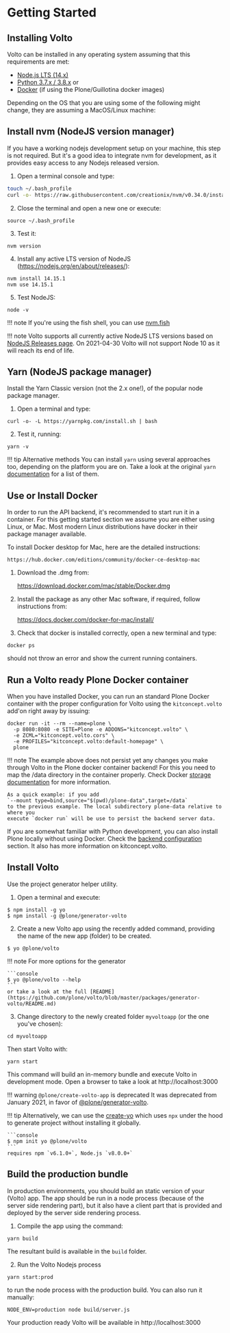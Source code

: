 # Getting Started

## Installing Volto

Volto can be installed in any operating system assuming that this requirements
are met:

- [Node.js LTS (14.x)](https://nodejs.org/)
- [Python 3.7.x / 3.8.x](https://python.org/) or
- [Docker](https://www.docker.com/get-started) (if using the Plone/Guillotina
  docker images)

Depending on the OS that you are using some of the following might change, they
are assuming a MacOS/Linux machine:

## Install nvm (NodeJS version manager)

If you have a working nodejs development setup on your machine, this step is
not required. But it's a good idea to integrate nvm for development, as it
provides easy access to any Nodejs released version.

1. Open a terminal console and type:

```bash
touch ~/.bash_profile
curl -o- https://raw.githubusercontent.com/creationix/nvm/v0.34.0/install.sh | bash
```

2. Close the terminal and open a new one or execute:

```
source ~/.bash_profile
```

3. Test it:

```
nvm version
```

4. Install any active LTS version of NodeJS (https://nodejs.org/en/about/releases/):

```
nvm install 14.15.1
nvm use 14.15.1
```

5. Test NodeJS:

```
node -v
```

!!! note
If you're using the fish shell, you can use [nvm.fish](https://github.com/jorgebucaran/nvm.fish)

!!! note
Volto supports all currently active NodeJS LTS versions based on [NodeJS
Releases page](https://nodejs.org/en/about/releases/). On 2021-04-30 Volto
will not support Node 10 as it will reach its end of life.

## Yarn (NodeJS package manager)

Install the Yarn Classic version (not the 2.x one!), of the popular node package manager.

1. Open a terminal and type:

```
curl -o- -L https://yarnpkg.com/install.sh | bash
```

2. Test it, running:

```
yarn -v
```

!!! tip Alternative methods
You can install `yarn` using several approaches too, depending on the
platform you are on. Take a look at the original `yarn`
[documentation](https://classic.yarnpkg.com/lang/en/) for a list of them.

## Use or Install Docker

In order to run the API backend, it's recommended to start run it in a container.
For this getting started section we assume you are either using Linux, or Mac. Most
modern Linux distributions have docker in their package manager available.

To install Docker desktop for Mac, here are the detailed instructions:

    https://hub.docker.com/editions/community/docker-ce-desktop-mac

1. Download the .dmg from:

   https://download.docker.com/mac/stable/Docker.dmg

2. Install the package as any other Mac software, if required, follow
   instructions from:

   https://docs.docker.com/docker-for-mac/install/

3. Check that docker is installed correctly, open a new terminal and type:

```shell
docker ps
```

should not throw an error and show the current running containers.

## Run a Volto ready Plone Docker container

When you have installed Docker, you can run an standard Plone Docker container with the proper configuration for Volto using the `kitconcept.volto` add'on right away by issuing:

```shell
docker run -it --rm --name=plone \
  -p 8080:8080 -e SITE=Plone -e ADDONS="kitconcept.volto" \
  -e ZCML="kitconcept.volto.cors" \
  -e PROFILES="kitconcept.volto:default-homepage" \
  plone
```

!!! note
The example above does not persist yet any changes you make through Volto in
the Plone docker container backend! For this you need to map the /data directory
in the container properly. Check Docker
[storage documentation](https://docs.docker.com/storage/) for more information.

    As a quick example: if you add
    `--mount type=bind,source="$(pwd)/plone-data",target=/data`
    to the previous example. The local subdirectory plone-data relative to where you
    execute `docker run` will be use to persist the backend server data.

If you are somewhat familiar with Python development, you can also install Plone locally
without using Docker. Check the [backend configuration](../configuration/backend.md) section.
It also has more information on kitconcept.volto.

## Install Volto

Use the project generator helper utility.

1. Open a terminal and execute:

```
$ npm install -g yo
$ npm install -g @plone/generator-volto
```

2. Create a new Volto app using the recently added command, providing the name of the new app (folder) to be created.

```
$ yo @plone/volto
```

!!! note
For more options for the generator

    ```console
    $ yo @plone/volto --help
    ```
    or take a look at the full [README](https://github.com/plone/volto/blob/master/packages/generator-volto/README.md)

3. Change directory to the newly created folder `myvoltoapp` (or the one you've chosen):

```
cd myvoltoapp
```

Then start Volto with:

```
yarn start
```

This command will build an in-memory bundle and execute Volto in development mode. Open a browser to
take a look at http://localhost:3000

!!! warning `@plone/create-volto-app` is deprecated
It was deprecated from January 2021, in favor of [@plone/generator-volto](https://github.com/plone/generator-volto.git).

!!! tip
Alternatively, we can use the [create-yo](https://boneskull.com/create-yo/) which uses `npx` under the hood to generate project without installing it globally.

    ```console
    $ npm init yo @plone/volto
    ```
    requires npm `v6.1.0+`, Node.js `v8.0.0+`

## Build the production bundle

In production environments, you should build an static version of your (Volto) app. The
app should be run in a node process (because of the server side rendering
part), but it also have a client part that is provided and deployed by the server
side rendering process.

1. Compile the app using the command:

```
yarn build
```

The resultant build is available in the `build` folder.

2. Run the Volto Nodejs process

```
yarn start:prod
```

to run the node process with the production build. You can also run it
manually:

```
NODE_ENV=production node build/server.js
```

Your production ready Volto will be available in http://localhost:3000
